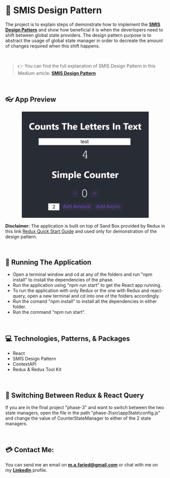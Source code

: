 # 📐 SMIS Design Pattern

The project is to explain steps of demonstrate how to implement the **[SMIS Design Pattern](https://medium.com/@m.a.faried/smis-design-pattern-d725a7ad814c)** and show how beneficial it is when the deverlopers need to shift between global state providers. The design pattern purpose is to abstract the usage of global state manager in order to decreate the amount of changes required when this shift happens.

<br>

> 👉 You can find the full explanation of SMIS Design Pattern in this Medium article: **[SMIS Design Pattern](https://medium.com/@m.a.faried/smis-design-pattern-d725a7ad814c)**

<br>

## 👓 App Preview

<p align="center">
    <img src="./assets/app-ss.png" alt="app preview" width="400"/>
</p>

**Disclaimer:** The application is built on top of Sand Box provided by Redux in this link [Redux Quick Start Guide](https://redux-toolkit.js.org/tutorials/quick-start) and used only for demonstration of the design pattern.

<br>

## 🚀 Running The Application
* Open a terminal window and cd at any of the folders and run "npm install" to install the dependencies of the phase.
* Run the application using "npm run start" to get the React app running.
* To run the application with only Redux or the one with Redux and react-query, open a new terminal and cd into one of the folders accordingly.
* Run the comand "npm install" to install all the dependencies in either folder.
* Run the command "npm run start".

<br>

## 💻 Technologies, Patterns, & Packages
* React
* SMIS Design Pattern
* ContextAPI
* Redux & Redux Tool Kit

<br>

## 🔬 Switching Between Redux & React Query

If you are in the final project "phase-3" and want to switch between the two state managers, open the file in the path "phase-3\src\appState\config.js" and change the value of CounterStateManager to either of the 2 state managers.

<br>

## 💳 Contact Me:
You can send me an email on **m.a.faried@gmail.com** or chat with me on my **[LinkedIn](https://www.linkedin.com/in/mo-faried-0258a445/)** profile.